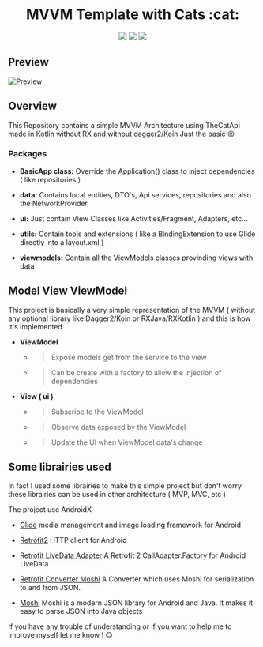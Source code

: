 <h1 align="center"> MVVM Template with Cats :cat: </h1>
<p align="center">
<img src="https://img.shields.io/badge/platform-android-green.svg" />
<img src="https://img.shields.io/badge/language-kotlin-orange.svg" />
<img src="https://img.shields.io/badge/License-GPL%20v3-blue.svg" />
</p>

## Preview
![Preview](http://metautbenjamin.com:3000/file/image/MVVM1.png)


## Overview
This Repository contains a simple MVVM Architecture using TheCatApi made in Kotlin without RX and without dagger2/Koin
Just the basic :wink:

### Packages

 - **BasicApp class:**  Override the Application() class to inject dependencies ( like repositories )
 
 - **data:**  Contains local entities, DTO's, Api services, repositories and also the NetworkProvider
 
 - **ui:** Just contain View Classes like Activities/Fragment, Adapters, etc...
 
 - **utils:**  Contain tools and extensions ( like a BindingExtension to use Glide directly into a layout.xml )
 
 - **viewmodels:**  Contain all the ViewModels classes provinding views with data
 
 ## Model View ViewModel 
 This project is basically a very simple representation of the MVVM ( without any optional library like Dagger2/Koin or RXJava/RXKotlin )
 and this is how it's implemented
  
- **ViewModel**  
  - >Expose models get from the service to the view
  
  - >Can be create with a factory to allow the injection of dependencies

- **View ( ui )** 
  - >Subscribe to the ViewModel
  
  - >Observe data exposed by the ViewModel
  
  - >Update the UI when ViewModel data's change
  
## Some librairies used 
In fact I used some librairies to make this simple project but don't worry these librairies can be used in other architecture
( MVP, MVC, etc )

The project use AndroidX

- [Glide](https://github.com/bumptech/glide) media management and image loading framework for Android

- [Retrofit2](https://github.com/square/retrofit) HTTP client for Android

- [Retrofit LiveData Adapter](https://github.com/leonardoxh/livedata-call-adapter) A Retrofit 2 CallAdapter.Factory for Android LiveData

- [Retrofit Converter Moshi](https://github.com/square/retrofit/tree/master/retrofit-converters/moshi) A Converter which uses Moshi for serialization to and from JSON.

- [Moshi](https://github.com/square/moshi) Moshi is a modern JSON library for Android and Java. It makes it easy to parse JSON into Java objects

If you have any trouble of understanding or if you want to help me to improve myself let me know ! :blush:
